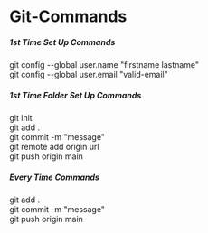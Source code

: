 # Git-Commands

<h5>1st Time Set Up Commands</h5>
git config --global user.name "firstname lastname" <br>
git config --global user.email "valid-email" <br>


<h5>1st Time Folder Set Up Commands</h5>
git init <br>
git add . <br>
git commit -m "message" <br>
git remote add origin url <br>
git push origin main <br>


<h5>Every Time Commands</h5>
git add . <br>
git commit -m "message" <br>
git push origin main <br>
